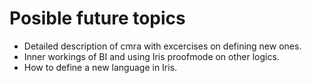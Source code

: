 # Posible future topics
- Detailed description of cmra with excercises on defining new ones.
- Inner workings of BI and using Iris proofmode on other logics.
- How to define a new language in Iris.
